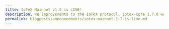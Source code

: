 ```yaml
---
title: IoTeX Mainnet v1.8 is LIVE!
description: We improvements to the IoTeX protocol. iotex-core 1.7.0 was released for node operators on March 15th and has just been activated. [Approximately 03/24/2022 around 11pm UTC]. This release brings many API improvements that will speed up dApp development and debugging of complex smart contracts. Node operators will benefit from a simpler architecture of the Ethereum API service and better log management. 
permalink: blogposts/announcements/iotex-mainnet-1-7-is-live.md
---
```

